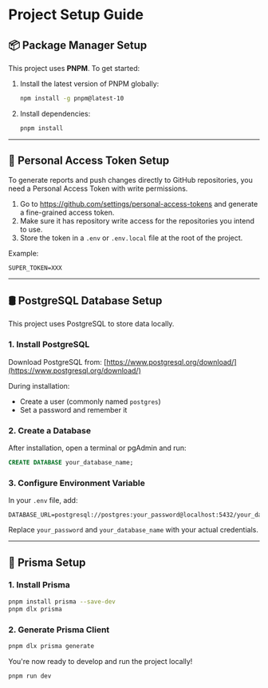 
# Project Setup Guide

## 📦 Package Manager Setup

This project uses **PNPM**. To get started:

1. Install the latest version of PNPM globally:

   ```bash
   npm install -g pnpm@latest-10
   ```

2. Install dependencies:

   ```bash
   pnpm install
   ```

---

## 🔐 Personal Access Token Setup

To generate reports and push changes directly to GitHub repositories, you need a Personal Access Token with write permissions.

1. Go to https://github.com/settings/personal-access-tokens and generate a fine-grained access token.
2. Make sure it has repository write access for the repositories you intend to use.
3. Store the token in a `.env` or `.env.local` file at the root of the project.

Example:

```env
SUPER_TOKEN=XXX
```

---

## 🛢️ PostgreSQL Database Setup

This project uses PostgreSQL to store data locally.

### 1. Install PostgreSQL

Download PostgreSQL from:
[https://www.postgresql.org/download/](https://www.postgresql.org/download/)

During installation:
- Create a user (commonly named `postgres`)
- Set a password and remember it

### 2. Create a Database

After installation, open a terminal or pgAdmin and run:

```sql
CREATE DATABASE your_database_name;
```

### 3. Configure Environment Variable

In your `.env` file, add:

```env
DATABASE_URL=postgresql://postgres:your_password@localhost:5432/your_database_name
```

Replace `your_password` and `your_database_name` with your actual credentials.

---

## 🧬 Prisma Setup

### 1. Install Prisma

```bash
pnpm install prisma --save-dev
pnpm dlx prisma
```

### 2. Generate Prisma Client

```bash
pnpm dlx prisma generate
```

You're now ready to develop and run the project locally!

````
pnpm run dev